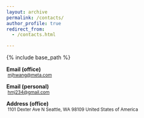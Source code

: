 ```yaml
---
layout: archive
permalink: /contacts/
author_profile: true
redirect_from: 
  - /contacts.html

---
```


{% include base_path %}

<i class="fas fa-fw fa-envelope" aria-hidden="true"></i> **Email (office)**  
<small>&nbsp;mjhwang@meta.com</small>  

<i class="fas fa-fw fa-envelope" aria-hidden="true"></i> **Email (personal)**  
<small>&nbsp;hmj234@gmail.com</small>  

<i class="fa fa-map-marker" aria-hidden="true"></i> **Address (office)**  
<small>&nbsp;1101 Dexter Ave N&#xa;Seattle, WA 98109&#xa;United States of America</small>  
